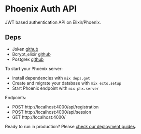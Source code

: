 # Phoenix Auth API

JWT based authentication API on Elixir/Phoenix.

## Deps

* Joken [github](https://github.com/joken-elixir/joken)
* Bcrypt_elixir [github](https://github.com/riverrun/bcrypt_elixir)
* Postgrex [github](https://github.com/elixir-ecto/postgrex)

To start your Phoenix server:

* Install dependencies with `mix deps.get`
* Create and migrate your database with `mix ecto.setup`
* Start Phoenix endpoint with `mix phx.server`

Endpoints:

* POST http://localhost:4000/api/registration
* POST http://localhost:4000/api/session
* GET http://localhost:4000/

Ready to run in production? Please [check our deployment guides](https://hexdocs.pm/phoenix/deployment.html).
